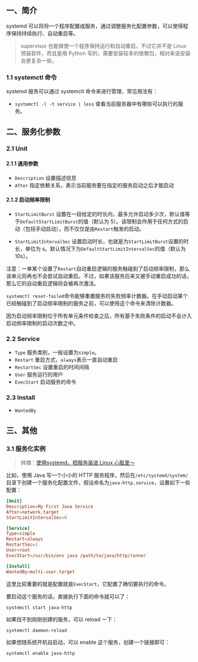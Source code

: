 ## 一、简介

systemd 可以将将一个程序配置成服务，通过调整服务化配置参数，可以使得程序保持持续执行、自动重启等。

> supervisor 也能做使一个程序保持运行和自动重启，不过它并不是 Linux 预装软件，而且是用 Python 写的，需要安装较多的依赖包，相对来说安装会更复杂一些。

### 1.1 systemctl 命令

systemd 服务可以通过 systemctl 命令来进行管理，常见用法有：

* `systemctl -l -t service | less` 查看当前服务器中有哪些可以执行的服务。

## 二、服务化参数

### 2.1 Unit

#### 2.1.1 通用参数

* `Description` 设置描述信息
* `After` 指定依赖关系，表示当前服务要在指定的服务启动之后才能启动

#### 2.1.2 启动频率限制

* `StartLimitBurst` 设置在一段给定的时长内，最多允许启动多少次，默认值等于`DefaultStartLimitBurst`的值（默认为 5）。该限制会作用于任何方式的启动（包括手动启动），而不仅仅是由`Restart`触发的启动。

* `StartLimitIntervalSec` 设置启动时长，也就是为`StartLimitBurst`设置的时长，单位为 s。默认情况下为`DefaultStartLimitIntervalSec`的值（默认为 10s）。

注意：一单某个设置了`Restart`自动重启逻辑的服务触碰到了启动频率限制，那么该单元将再也不会尝试自动重启。不过，如果该服务后来又被手动重启成功的话，那么它的自动重启逻辑将会被再次激活。

`systemctl reset-failed`命令能够重置服务的失败频率计数器。在手动启动某个已经触碰到了启动频率限制的服务之前，可以使用这个命令来清除计数器。

因为启动频率限制位于所有单元条件检查之后，所有基于失败条件的启动不会计入启动频率限制的启动次数之中。

### 2.2 Service

* `Type` 服务类别，一般设置为`simple`。
* `Restart` 重启方式，`always`表示一直自动重启
* `RestartSec` 设置重启的时间间隔
* `User` 服务运行的用户
* `ExecStart` 启动服务的命令

### 2.3 Install

* `WantedBy`

## 三、其他

### 3.1 服务化实例

> 转摘：[使用systemd，把服务装进 Linux 心脏里～](https://mp.weixin.qq.com/s/VdBHKC2X0-drQvJ6dtRoAQ)

比如，使用 Java 写一个小小的 HTTP 服务程序，然后在`/etc/systemd/system/`目录下创建一个服务化配置文件，假设命名为`java-http.service`，设置如下一些配置：

```conf
[Unit]
Description=My First Java Service
After=network.target
StartLimitIntervalSec=0

[Service]
Type=simple
Restart=always
RestartSec=1
User=root
ExecStart=/usr/bin/env java /path/to/java/http/runner

[Install]
WantedBy=multi-user.target
```

这里比较重要的就是配置就是`ExecStart`，它配置了确切要执行的命令。

要启动这个服务的话，直接执行下面的命令就可以了：

```shell
systemctl start java-http
```

如果找不到刚刚创建的服务，可以 reload 一下：

```shell
systemctl daemon-reload
```

如果想随系统开机自启动，可以 enable 这个服务，创建一个链接即可：

```shell
systemctl enable java-http
```


